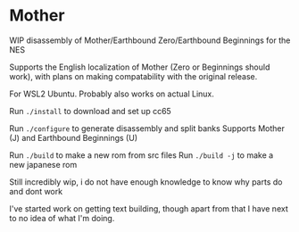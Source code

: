 # Mother
WIP disassembly of Mother/Earthbound Zero/Earthbound Beginnings for the NES

Supports the English localization of Mother (Zero or Beginnings should work), with plans on making compatability with the original release.

For WSL2 Ubuntu. Probably also works on actual Linux.

Run `./install` to download and set up cc65

Run `./configure` to generate disassembly and split banks
Supports Mother (J) and Earthbound Beginnings (U)

Run `./build` to make a new rom from src files
Run `./build -j` to make a new japanese rom

Still incredibly wip, i do not have enough knowledge to know why parts do and dont work

I've started work on getting text building, though apart from that I have next to no idea of what I'm doing.